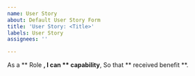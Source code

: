 ```yaml
---
name: User Story
about: Default User Story Form
title: 'User Story: <Title>'
labels: User Story
assignees: ''

---
```


As a ** Role **,
I can ** capability**,
So that ** received benefit **.

